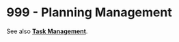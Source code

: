# 999 - Planning Management

See also **[Task Management](https://github.com/vanHeemstraSystems/task-management)**.

